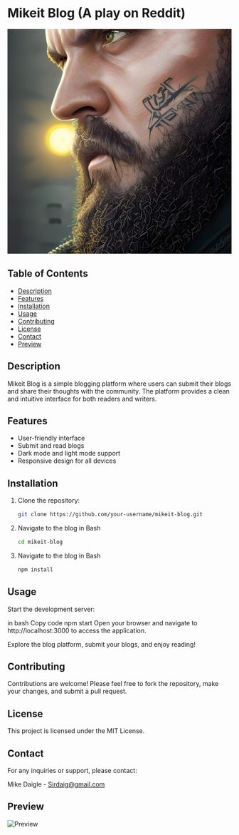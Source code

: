 # Mikeit Blog (A play on Reddit)

![Header Image](./Assets/images/meno.jpg)

## Table of Contents

- [Description](#description)
- [Features](#features)
- [Installation](#installation)
- [Usage](#usage)
- [Contributing](#contributing)
- [License](#license)
- [Contact](#contact)
- [Preview](#Preview)

## Description

Mikeit Blog is a simple blogging platform where users can submit their blogs and share their thoughts with the community. The platform provides a clean and intuitive interface for both readers and writers.

## Features

- User-friendly interface
- Submit and read blogs
- Dark mode and light mode support
- Responsive design for all devices

## Installation

1. Clone the repository:
   ```bash
   git clone https://github.com/your-username/mikeit-blog.git

2. Navigate to the blog in Bash
   ```bash
   cd mikeit-blog

3. Navigate to the blog in Bash
   ```bash
   npm install

## Usage

Start the development server:

in bash
Copy code
npm start
Open your browser and navigate to http://localhost:3000 to access the application.

Explore the blog platform, submit your blogs, and enjoy reading!

## Contributing
Contributions are welcome! Please feel free to fork the repository, make your changes, and submit a pull request.

## License
This project is licensed under the MIT License.

## Contact
For any inquiries or support, please contact:

Mike Daigle - Sirdaig@gmail.com


## Preview

![Preview](./Assets/images/Screenshot.png)
